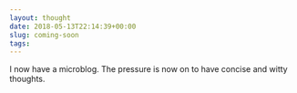 ```yaml
---
layout: thought
date: 2018-05-13T22:14:39+00:00
slug: coming-soon
tags:
---
```

I now have a microblog. The pressure is now on to have concise and witty thoughts.
